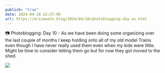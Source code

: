 ```yaml
---
publish: "true"
date: 2024-04-10 22:37:08
url: https://ericmwalk.blog/2024/04/10/photoblogging-day-as.html
---
```


📷 Photoblogging: Day 10 -  As we have been doing some organizing over the last couple of months I keep holding onto all of my old model Trains even though I have never really used them even when my kids were little. Might be time to consider letting them go but for now they got moved to the shed.

![](https://ericmwalk.blog/uploads/2021/11aab6df29.jpg)